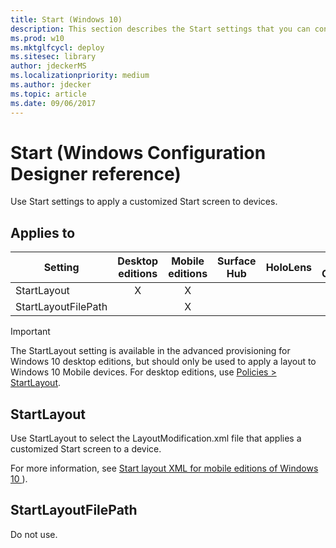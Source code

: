 ```yaml
---
title: Start (Windows 10)
description: This section describes the Start settings that you can configure in provisioning packages for Windows 10 using Windows Configuration Designer.
ms.prod: w10
ms.mktglfcycl: deploy
ms.sitesec: library
author: jdeckerMS
ms.localizationpriority: medium
ms.author: jdecker
ms.topic: article
ms.date: 09/06/2017
---
```


# Start (Windows Configuration Designer reference)

Use Start settings to apply a customized Start screen to devices.

## Applies to

| Setting   | Desktop editions | Mobile editions | Surface Hub | HoloLens | IoT Core |
| --- | :---: | :---: | :---: | :---: | :---: |
| StartLayout | X  | X |  |  |  |
| StartLayoutFilePath |   | X |  |  |  |

>[!IMPORTANT]
>The StartLayout setting is available in the advanced provisioning for Windows 10 desktop editions, but should only be used to apply a layout to Windows 10 Mobile devices. For desktop editions, use [Policies > StartLayout](wcd-policies.md#start).

## StartLayout

Use StartLayout to select the LayoutModification.xml file that applies a customized Start screen to a device.

For more information, see [Start layout XML for mobile editions of Windows 10 ](../mobile-devices/lockdown-xml.md)).

## StartLayoutFilePath

Do not use.
